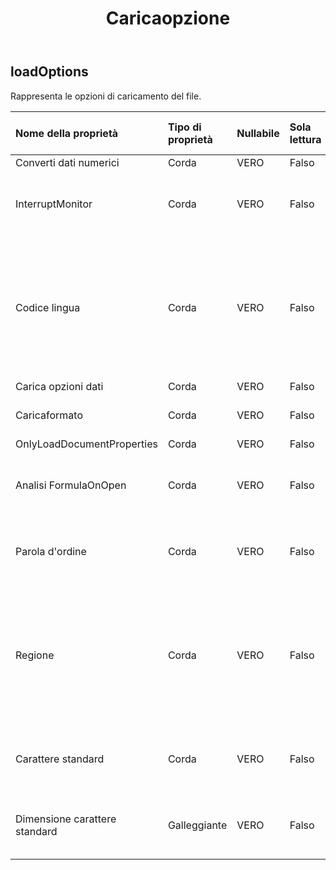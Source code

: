 ﻿---
title: Caricaopzione
second_title: Aspose.Cells Cloud Documen
type: docs
url: /it/specification/model/loadoptions/
description: "Aspose.Cells Specifica del modello cloud: LoadOptions. Gestisci facilmente Excel e altri fogli di calcolo con funzionalità come apertura, generazione, modifica, divisione, unione, confronto e conversione"
kwords: Excel, Office, Foglio di calcolo, Cloud REST API, Opzioni di caricamento
weight: 50
---
## **loadOptions**

 Rappresenta le opzioni di caricamento del file.

| Nome della proprietà| Tipo di proprietà| Nullabile| Sola lettura| Valore di default| Descrizione|
|:- |:- |:- |:- |:- |:- |
| Converti dati numerici| Corda| VERO| Falso|||
| InterruptMonitor| Corda| VERO| Falso|| Ottiene e imposta il monitoraggio delle interruzioni.|
| Codice lingua| Corda| VERO| Falso|| Ottiene o imposta la lingua dell'interfaccia utente della versione Workbook in base al CountryCode che ha salvato il file.|
| Carica opzioni dati| Corda| VERO| Falso|||
| Caricaformato| Corda| VERO| Falso|| Ottiene il formato di caricamento.|
| OnlyLoadDocumentProperties| Corda| VERO| Falso|||
| Analisi FormulaOnOpen| Corda| VERO| Falso|| Indica se si sta analizzando la formula durante la lettura del file.|
| Parola d'ordine| Corda| VERO| Falso|| Ottiene e imposta la password della cartella di lavoro.|
| Regione| Corda| VERO| Falso|| Ottiene o imposta le impostazioni internazionali del sistema in base al CountryCode al momento del caricamento del file.|
| Carattere standard| Corda| VERO| Falso|| Imposta il nome del carattere standard predefinito|
| Dimensione carattere standard| Galleggiante| VERO| Falso||Imposta la dimensione del carattere standard predefinita.|

